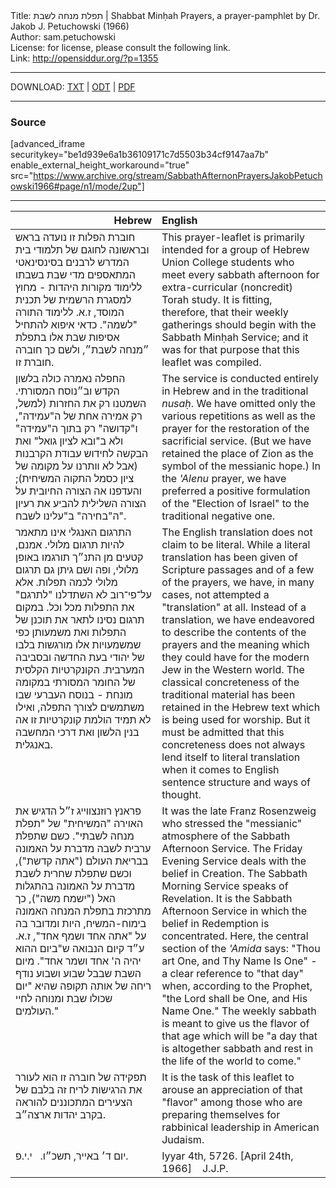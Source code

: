 <html>
<head></head>
<body>
Title: תפלת מנחה לשבת | Shabbat Minḥah Prayers, a prayer-pamphlet by Dr. Jakob J. Petuchowski (1966)<br />
Author: sam.petuchowski<br />
License: for license, please consult the following link.<br />
Link: <a href="http://opensiddur.org/?p=1355">http://opensiddur.org/?p=1355</a>
<p />
<hr />

DOWNLOAD: <a href="https://opensiddur.org/wp-content/uploads/2010/08/Transcription-of-Sabbath-Afternon-Prayers-Jakob-Petuchowski-1966.txt">TXT</a> | <a href="https://opensiddur.org/wp-content/uploads/2010/08/Transcription-of-Sabbath-Afternon-Prayers-Jakob-Petuchowski-1966.odt">ODT</a> | <a href="https://opensiddur.org/wp-content/uploads/2010/08/Transcription-of-Sabbath-Afternon-Prayers-Jakob-Petuchowski-1966.pdf">PDF</a>

<hr />

<h3>Source</h3>

[advanced_iframe securitykey="be1d939e6a1b36109171c7d5503b34cf9147aa7b" enable_external_height_workaround="true" src="https://www.archive.org/stream/SabbathAfternonPrayersJakobPetuchowski1966#page/n1/mode/2up"]

<hr />

<table style="margin-left: auto;margin-right: auto;" class="draggable">
<thead><tr><th id="x" style="text-align: right;">Hebrew</th><th style="text-align: left;">English</th></tr></thead>
<tbody>
<tr><td style="vertical-align:top;" width="46%">
<div class="liturgy"><span lang="he">
חוברת הפלות זו נועדה בראש ובראשונה לחוגם של תלמודי בית המדרש לרבנים בסינסינאטי המתאספים מדי שבת בשבתו ללימוד מקורות היהדות - מחוץ למסגרת הרשמית של תכנית המוסד, ז.א. ללימוד התורה "לשמה". כדאי איפוא להתחיל אסיפות שבת אלו בתפלת ״מנחה לשבת״, ולשם כך חוברה חוברת זו.
</span></div></td>
 
<td style="vertical-align:top;" width="53%">
<div class="english">
This prayer-leaflet is primarily intended for a group of Hebrew Union College students who meet every sabbath afternoon for extra-curricular (noncredit) Torah study. It is fitting, therefore, that their weekly gatherings should begin with the Sabbath Minḥah Service; and it was for that purpose that this leaflet was compiled. 
</div></td></tr>


<tr><td style="vertical-align:top;" width="46%">
<div class="liturgy"><span lang="he">
החפלה נאמרה כולה בלשון הקדש וב״נוסח המסורתי. השמטנו רק את החזרות (למשל, רק אמירה אחת של ה"עמידה", ו"קדושה" רק בתוך ה"עמידה" ולא ב"ובא לציון גואל" ואת הבקשה לחידוש עבודת הקרבנות (אבל לא וותרנו על מקומה של ציון כסמל התקוה המשיחית); והעדפנו אה הצורה החיובית על הצורה השלילית להביע את רעיון ה"בחירה" ב"עלינו לשבח".
</span></div></td>
 
<td style="vertical-align:top;" width="53%">
<div class="english">
The service is conducted entirely in Hebrew and in the traditional <em>nusaḥ</em>. We have omitted only the various repetitions as well as the prayer for the restoration of the sacrificial service. (But we have retained the place of Zion as the symbol of the messianic hope.) In the <em>'Alenu</em> prayer, we have preferred a positive formulation of the "Election of Israel" to the traditional negative one.
</div></td></tr>


<tr><td style="vertical-align:top;" width="46%">
<div class="liturgy"><span lang="he">
התרגום האנגלי אינו מתאמר להיות תרגום מלולי. אמנם, קטעים מן התנ״ך תורגמו באופן מלולי, ופה ושם גיתן גם תרגום מלולי לכמה תפלות. אלא על־פי־רוב לא השתדלנו "לתרגם" את התפלות מכל וכל. במקום תרגום נסינו לתאר את תוכנן של התפלות ואת משמעותן כפי שמשמעויות אלו מורגשות בלבו של יהודי בעת החדשה ובסביבה המערבית. הקונקרטיות הקלסית של החומר המסורתי במקומה מונחת - בנוסח העברעי שבו משתמשים לצורך התפלה, ואילו לא תמיד הולמת קונקרטיות זו אה בנין הלשון ואת דרכי המחשבה באנגלית.
</span></div></td>
 
<td style="vertical-align:top;" width="53%">
<div class="english">
The English translation does not claim to be literal. While a literal translation has been given of Scripture passages and of a few of the prayers, we have, in many cases, not attempted a "translation" at all. Instead of a translation, we have endeavored to describe the contents of the prayers and the meaning which they could have for the modern Jew in the Western world. The classical concreteness of the traditional material has been retained in the Hebrew text which is being used for worship. But it must be admitted that this concreteness does not always lend itself to literal translation when it comes to English sentence structure and ways of thought.
</div></td></tr>


<tr><td style="vertical-align:top;" width="46%">
<div class="liturgy"><span lang="he">
פראנץ רוזנצווייג ז״ל הדגיש את האוירה "המשיחית" של "תפלת מנחה לשבתי". כשם שתפלת ערבית לשבה מדברת על האמונה בבריאת העולם ("אתה קדשת"), וכשם שתפלת שחרית לשבת מדברת על האמונה בהתגלות האל ("ישמח משה"), כך מתרכזת בתפלת המנחה האמונה בימוח-המשיח, היות ומדובר בה על "אתה אחד ושמף אחד", ז.א. ע״ד קיום הנבואה ש"ביום ההוא יהיה ה' אחד ושמר אחד". מיום השבת שבבל שבוע ושבוע נודף ריחה של אותה תקופה שהיא "יום שכולו שבת ומנוחה לחיי העולמים."
</span></div></td>
 
<td style="vertical-align:top;" width="53%">
<div class="english">
It was the late Franz Rosenzweig who stressed the "messianic" atmosphere of the Sabbath Afternoon Service. The Friday Evening Service deals with the belief in Creation. The Sabbath Morning Service speaks of Revelation. It is the Sabbath Afternoon Service in which the belief in Redemption is concentrated. Here, the central section of the <em>'Amida</em> says: "Thou art One, and Thy Name Is One" - a clear reference to "that day" when, according to the Prophet, "the Lord shall be One, and His Name One." The weekly sabbath is meant to give us the flavor of that age which will be "a day that is altogether sabbath and rest in the life of the world to come." 
</div></td></tr>


<tr><td style="vertical-align:top;" width="46%">
<div class="liturgy"><span lang="he">
תפקידה של חוברה זו הוא לעורר את הרגישות לריח זה בלבם של הצעירים המתכוננים להוראה בקרב יהדות ארצה״ב.
</span></div></td>
 
<td style="vertical-align:top;" width="53%">
<div class="english">
It is the task of this leaflet to arouse an appreciation of that "flavor" among those who are preparing themselves for rabbinical leadership in American Judaism.
</div></td></tr>


<tr><td style="vertical-align:top;" width="46%">
<div class="liturgy"><span lang="he">
יום ד׳ באייר, תשכ״ו.
&nbsp;
י.י.פ.
</span></div></td>
 
<td style="vertical-align:top;" width="53%">
<div class="english">
Iyyar 4th, 5726. [April 24th, 1966]&nbsp;
&nbsp;
J.J.P.
</div></td></tr>
</tbody></table>
</body>
</html>